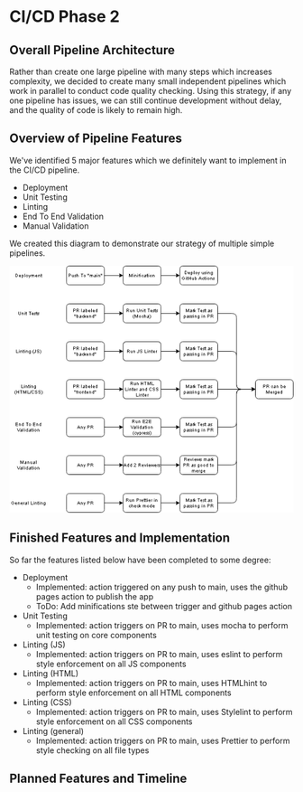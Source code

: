 # CI/CD Phase 2

## Overall Pipeline Architecture

Rather than create one large pipeline with many steps which increases complexity, we decided to create many small independent pipelines which work in parallel to conduct code quality checking. Using this strategy, if any one pipeline has issues, we can still continue development without delay, and the quality of code is likely to remain high. 

## Overview of Pipeline Features

We've identified 5 major features which we definitely want to implement in the CI/CD pipeline. 

- Deployment
- Unit Testing 
- Linting
- End To End Validation
- Manual Validation

We created this diagram to demonstrate our strategy of multiple simple pipelines.

![Pipeline Diagram](phase2.drawio.png)

## Finished Features and Implementation

So far the features listed below have been completed to some degree:

- Deployment
	- Implemented: action triggered on any push to main, uses the github pages action to publish the app
	- ToDo: Add minifications ste between trigger and github pages action
- Unit Testing
	- Implemented: action triggers on PR to main, uses mocha to perform unit testing on core components
- Linting (JS)
	- Implemented: action triggers on PR to main, uses eslint to perform style enforcement on all JS components
- Linting (HTML)
	- Implemented: action triggers on PR to main, uses HTMLhint to perform style enforcement on all HTML components
- Linting (CSS)
	- Implemented: action triggers on PR to main, uses Stylelint to perform style enforcement on all CSS components
- Linting (general)
	- Implemented: action triggers on PR to main, uses Prettier to perform style checking on all file types

## Planned Features and Timeline
